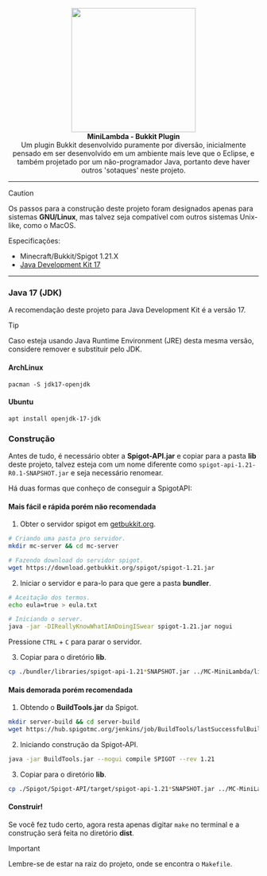 <p align="center">
  <img src="https://i.postimg.cc/0j693qfY/mc-minilambda-500.png" width="250">
  <br>
  <b>MiniLambda - Bukkit Plugin</b>
  <br>
  Um plugin Bukkit desenvolvido puramente por diversão, inicialmente pensado em ser desenvolvido em um ambiente mais leve que o Eclipse, e também projetado por um não-programador Java, portanto deve haver outros 'sotaques' neste projeto.
</p>

-----
> [!CAUTION]
> Os passos para a construção deste projeto foram designados apenas para sistemas **GNU/Linux**, mas talvez seja compatível com outros sistemas Unix-like, como o MacOS.

Especificações:

* Minecraft/Bukkit/Spigot 1.21.X
* [Java Development Kit 17](https://github.com/d3cryptofc/MC-MiniLambda/new/main?readme=1#archlinux)
-----

###  Java 17 (JDK)
A recomendação deste projeto para Java Development Kit é a versão 17.

> [!TIP]
> Caso esteja usando Java Runtime Environment (JRE) desta mesma versão, considere remover e substituir pelo JDK.

#### ArchLinux
```
pacman -S jdk17-openjdk
```

#### Ubuntu
```
apt install openjdk-17-jdk
```

### Construção

Antes de tudo, é necessário obter a **Spigot-API.jar** e copiar para a pasta **lib** deste projeto, talvez esteja com um nome diferente como `spigot-api-1.21-R0.1-SNAPSHOT.jar` e seja necessário renomear.

Há duas formas que conheço de conseguir a SpigotAPI:

#### Mais fácil e rápida porém não recomendada

1. Obter o servidor spigot em [getbukkit.org](https://getbukkit.org/download/spigot).
```bash
# Criando uma pasta pro servidor.
mkdir mc-server && cd mc-server

# Fazendo download do servidor spigot.
wget https://download.getbukkit.org/spigot/spigot-1.21.jar
```
2. Iniciar o servidor e para-lo para que gere a pasta **bundler**.
```bash
# Aceitação dos termos.
echo eula=true > eula.txt

# Iniciando o server.
java -jar -DIReallyKnowWhatIAmDoingISwear spigot-1.21.jar nogui
```
Pressione `CTRL` + `C` para parar o servidor.

3. Copiar para o diretório **lib**.
```bash
cp ./bundler/libraries/spigot-api-1.21*SNAPSHOT.jar ../MC-MiniLambda/lib/Spigot-API.jar
```

#### Mais demorada porém recomendada
1. Obtendo o **BuildTools.jar** da Spigot.
```bash
mkdir server-build && cd server-build
wget https://hub.spigotmc.org/jenkins/job/BuildTools/lastSuccessfulBuild/artifact/target/BuildTools.jar
```

2. Iniciando construção da Spigot-API.
```bash
java -jar BuildTools.jar --nogui compile SPIGOT --rev 1.21
```

3. Copiar para o diretório **lib**.
```bash
cp ./Spigot/Spigot-API/target/spigot-api-1.21*SNAPSHOT.jar ../MC-MiniLambda/lib/Spigot-API.jar
```

#### Construir!

Se você fez tudo certo, agora resta apenas digitar `make` no terminal e a construção será feita no diretório **dist**.

> [!IMPORTANT]
> Lembre-se de estar na raiz do projeto, onde se encontra o `Makefile`.
